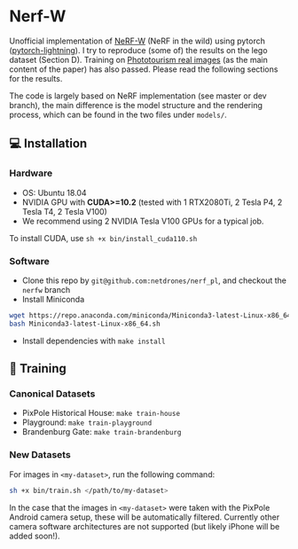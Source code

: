 # Nerf-W

Unofficial implementation of [NeRF-W](https://nerf-w.github.io/) (NeRF in the wild) using pytorch ([pytorch-lightning](https://github.com/PyTorchLightning/pytorch-lightning)). I try to reproduce (some of) the results on the lego dataset (Section D). Training on [Phototourism real images](https://github.com/ubc-vision/image-matching-benchmark) (as the main content of the paper) has also passed. Please read the following sections for the results.

The code is largely based on NeRF implementation (see master or dev branch), the main difference is the model structure and the rendering process, which can be found in the two files under `models/`.

## :computer: Installation

### Hardware

* OS: Ubuntu 18.04
* NVIDIA GPU with **CUDA>=10.2** (tested with 1 RTX2080Ti, 2 Tesla P4, 2 Tesla T4, 2 Tesla V100)
* We recommend using 2 NVIDIA Tesla V100 GPUs for a typical job.

To install CUDA, use `sh +x bin/install_cuda110.sh`

### Software

* Clone this repo by `git@github.com:netdrones/nerf_pl`, and checkout the `nerfw` branch
* Install Miniconda

```bash
wget https://repo.anaconda.com/miniconda/Miniconda3-latest-Linux-x86_64.sh
bash Miniconda3-latest-Linux-x86_64.sh
```

* Install dependencies with `make install`

## :key: Training

### Canonical Datasets

* PixPole Historical House: `make train-house`
* Playground: `make train-playground`
* Brandenburg Gate: `make train-brandenburg`

### New Datasets

For images in `<my-dataset>`, run the following command:

```bash
sh +x bin/train.sh </path/to/my-dataset>
```

In the case that the images in `<my-dataset>` were taken with the PixPole Android camera setup,
these will be automatically filtered. Currently other camera software architectures are not supported (but likely
iPhone will be added soon!).
